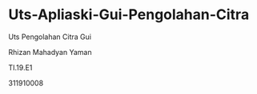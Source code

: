 # Uts-Apliaski-Gui-Pengolahan-Citra
Uts Pengolahan Citra Gui

Rhizan Mahadyan Yaman

TI.19.E1

311910008


